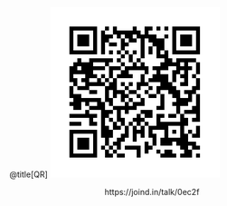 @title[QR]
![QR](assets/img/qr.png)
<p style="text-align: center !important;">https://joind.in/talk/0ec2f</p>
